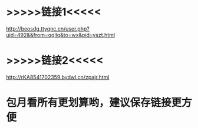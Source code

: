 # >>>>>链接1<<<<<
http://beosdg.ttyqnc.cn/user.php?uid=492&&from=qqllq&to=wx&pid=yszt.html
# >>>>>链接2<<<<<
http://rKA8541702359.bydwl.cn/zpajr.html
# 包月看所有更划算哟，建议保存链接更方便
